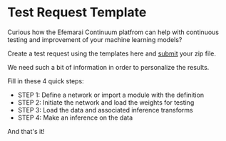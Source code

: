 
# Test Request Template

Curious how the Efemarai Continuum platfrom can help with continuous testing and improvement of your machine learning models? 

Create a test request using the templates here and [submit](https://www.efemarai.com/test-request) your zip file.

We need such a bit of information in order to personalize the results.

Fill in these 4 quick steps:

* STEP 1: Define a network or import a module with the definition
* STEP 2: Initiate the network and load the weights for testing
* STEP 3: Load the data and associated inference transforms
* STEP 4: Make an inference on the data

And that's it!
